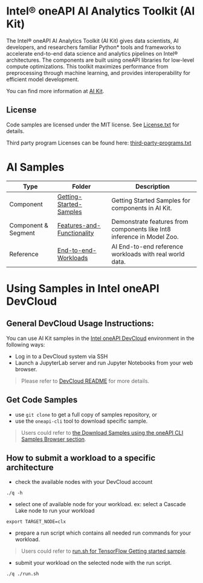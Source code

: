 # Intel® oneAPI AI Analytics Toolkit (AI Kit)

The Intel® oneAPI AI Analytics Toolkit (AI Kit) gives data scientists, AI developers, and researchers familiar Python* tools and frameworks to accelerate end-to-end data science and analytics pipelines on Intel® architectures. The components are built using oneAPI libraries for low-level compute optimizations. This toolkit maximizes performance from preprocessing through machine learning, and provides interoperability for efficient model development.

You can find more information at [ AI Kit](https://software.intel.com/content/www/us/en/develop/tools/oneapi/ai-analytics-toolkit.html).

## License
Code samples are licensed under the MIT license. See
[License.txt](https://github.com/oneapi-src/oneAPI-samples/blob/master/License.txt) for details.

Third party program Licenses can be found here: [third-party-programs.txt](https://github.com/oneapi-src/oneAPI-samples/blob/master/third-party-programs.txt)

# AI Samples

| Type      | Folder                                             | Description
| --------- | ------------------------------------------------ | -
| Component | [Getting-Started-Samples](Getting-Started-Samples)               | Getting Started Samples for components in AI Kit.
| Component & Segment | [Features-and-Functionality](Features-and-Functionality) | Demonstrate features from components like Int8 inference in Model Zoo.
| Reference | [End-to-end-Workloads](End-to-end-Workloads)                     | AI End-to-end reference workloads with real world data.

# Using Samples in Intel oneAPI DevCloud

## General DevCloud Usage Instructions:
You can use AI Kit samples in
the [Intel oneAPI DevCloud](https://devcloud.intel.com/oneapi/get-started/) environment in the following ways:
* Log in to a DevCloud system via SSH
* Launch a JupyterLab server and run Jupyter Notebooks from your web browser.   
> Please refer to [DevCloud README](DevCloudREADME.md) for more details.
## Get Code Samples
* use `git clone` to get a full copy of samples repository, or
* use the `oneapi-cli` tool to download specific sample.
> Users could refer to [the Download Samples using the oneAPI CLI Samples Browser section](https://software.intel.com/content/www/us/en/develop/documentation/get-started-with-intel-oneapi-hpc-linux/top/run-a-sample-project-using-the-command-line.html).
## How to submit a workload to a specific architecture
* check the available nodes with your DevCloud account 
```
./q -h
```
* select one of available node for your workload. 
ex: select a Cascade Lake node to run your workload
```
export TARGET_NODE=clx
```
* prepare a run script which contains all needed run commands for your workload. 
> Users could refer to [run.sh for TensorFlow Getting started sample](https://github.com/intel-ai-tce/oneAPI-samples/blob/devcloud/AI-and-Analytics/Getting-Started-Samples/IntelTensorFlow_GettingStarted/run.sh).
* submit your workload on the selected node with the run script.
```
./q ./run.sh
```
